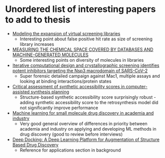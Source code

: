 # Unordered list of interesting papers to add to thesis

- [Modeling the expansion of virtual screening libraries](https://chemrxiv.org/engage/chemrxiv/article-details/62ea77de00ed9c921a2053e3)
  - Interesting point about false positive hit rate as size of screening library increases
- [MEASURING THE CHEMICAL SPACE COVERED BY DATABASES AND MACHINE-GENERATED MOLECULES](https://openreview.net/pdf?id=Yo06F8kfMa1)
  - Some interesting points on diversity of molecules in libraries
- [Iterative computational design and crystallographic screening identifies potent inhibitors targeting the Nsp3 macrodomain of SARS-CoV-2](https://www.pnas.org/doi/10.1073/pnas.2212931120)
  - Super forensic detailed campaign against Mac1, multiple assays and looking at binding interactions/protein states
- [Critical assessment of synthetic accessibility scores in computer-assisted synthesis planning](https://jcheminf.biomedcentral.com/articles/10.1186/s13321-023-00678-z)
  - Structure-based synthetic accessibility score surprisingly robust - adding synthetic accessibility score to the retrosynthesis model did not significantly improve performance
- [Machine learning for small molecule drug discovery in academia and industry](https://www.sciencedirect.com/science/article/pii/S2667318522000265)
  - Very good general overview of differences in priority between academia and industry on applying and developing ML methods in drug discovery (good to review before interviews)
- [Deep Docking: A Deep Learning Platform for Augmentation of Structure Based Drug Discovery](https://pubs.acs.org/doi/10.1021/acscentsci.0c00229)
  - Reference for applications section in background
